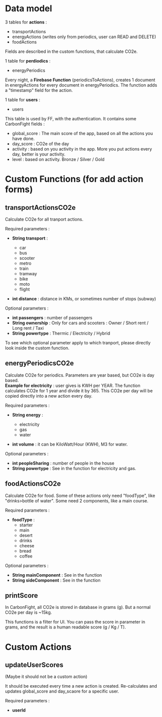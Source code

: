 # Data model

3 tables for **actions** : 
* transportActions
* energyActions (writes only from periodics, user can READ and DELETE)
* foodActions

Fields are described in the custom functions, that calculate CO2e.

1 table for **perdiodics** :
* energyPeriodics

Every night, a **Firebase Function** (periodicsToActions), creates 1 document in energyActions for every document in energyPeriodics. The function adds a "timestamp" field for the action.

1 table for **users** :
* users

This table is used by FF, with the authentication. It contains some CarbonFight fields :

* global_score : The main score of the app, based on all the actions you have done.
* day_score : CO2e of the day
* activity : based on you activity in the app. More you put actions every day, better is your activity.
* level : based on activity. Bronze / Silver / Gold



# Custom Functions (for add action forms)

## transportActionsCO2e

Calculate CO2e for all tranport actions.

Required parameters :

* **String transport** : 
    * car
    * bus
    * scooter
    * metro
    * train
    * tramway
    * bike
    * moto
    * flight


* **int distance** : distance in KMs, or sometimes number of stops (subway)

Optional parameters :

* **int passengers** : number of passengers
* **String ownership** : Only for cars and scooters : Owner / Short rent / Long rent / Taxi 
* **String powertype** : Thermic / Electricity / Hybrid


To see which optional parameter apply to which tranport, please directly look inside the custom function.


## energyPeriodicsCO2e

Calculate CO2e for periodics. Parameters are year based, but CO2e is day based.  
**Example for electricity** : user gives is KWH per YEAR. The function calculates CO2e for 1 year and divide it by 365. This CO2e per day will be copied directly into a new action every day.

Required parameters :

* **String energy** : 
    * electricity
    * gas
    * water

* **int volume** : it can be KiloWatt/Hour (KWH), M3 for water.

Optional parameters :

* **int peopleSharing** : number of people in the house
* **String powertype** : See in the function for electricity and gas.


## foodActionsCO2e

Calculate CO2e for food. Some of these actions only need "foodType", like "drinks>bottle of water". Some need 2 components, like a main course.

Required parameters :

* **foodType** : 
    * starter
    * main
    * desert
    * drinks
    * cheese
    * bread
    * coffee

Optional parameters :

* **String mainComponent** : See in the function
* **String sideComponent** : See in the function


## printScore

In CarbonFight, all CO2e is stored in database in grams (g). But a normal CO2e per day is ~15kg.

This functions is a filter for UI. You can pass the score in parameter in grams, and the result is a human readable score (g / Kg / T).


# Custom Actions

## updateUserScores

(Maybe it should not be a custom action)

It should be executed every time a new action is created. Re-calculates and updates global_score and day_scaore for a specific user.

Required parameters :

* **userId** 